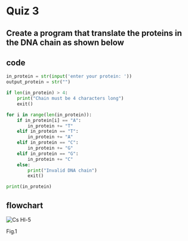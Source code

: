 # Quiz 3

## Create a program that translate the proteins in the DNA chain as shown below

## code

```py
in_protein = str(input('enter your protein: '))
output_protein = str("")

if len(in_protein) > 4:
    print("Chain must be 4 characters long")
    exit()

for i in range(len(in_protein)):
    if in_protein[i] == "A":
        in_protein += "T"
    elif in_protein == "T":
        in_protein += "A"
    elif in_protein == "C":
        in_protein += "G"
    elif in_protein == "G":
        in_protein += "C"
    else:
        print("Invalid DNA chain")
        exit()

print(in_protein)
```

## flowchart

![Cs Hl-5](https://user-images.githubusercontent.com/111941936/191298236-38b665da-b5c0-4c21-97ba-e85602f30ddf.jpg)

Fig.1 

